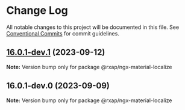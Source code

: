 # Change Log

All notable changes to this project will be documented in this file.
See [Conventional Commits](https://conventionalcommits.org) for commit guidelines.

## [16.0.1-dev.1](https://gitlab.com/rxap/packages/compare/@rxap/ngx-material-localize@16.0.1-dev.0...@rxap/ngx-material-localize@16.0.1-dev.1) (2023-09-12)

**Note:** Version bump only for package @rxap/ngx-material-localize

## 16.0.1-dev.0 (2023-09-09)

**Note:** Version bump only for package @rxap/ngx-material-localize
